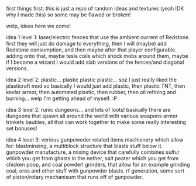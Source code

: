 first things first:
this is just a repo of random ideas and textures (yeah IDK why I made this) so some may be flawed or broken!



welp, ideas here we come!

idea 1 level 1: laser/electric fences that use the ambient current of Redstone.
first they will just do damage to everything, then I will (maybe) add Redstone consumption,
and then maybe after that player configurable.
adding onto that, maybe tesla coils which shock mobs around them,
maybe if I become a wizard I would add slab versions of the fences/and diagonal versions. 

idea 2 level 2: plastic... plastic plastic plastic...
soz I just really liked the plasticraft mod so basically I would just add plastic, then plastic TNT, then kevlar armor,
then automated plastic, then rubber, then oil refining and burning... welp I'm getting ahead of myself. :P


idea 3 level 2: runic dungeons... and lots of loots!
basically there are dungeons that spawn all around the world with various weapons armor trinkets baubles,
all that can work together to make some really interesting set bonuses!


idea 4 level 3: verious gunpoweder related items
machienery which allow for: blastmineing, a multiblock structure that blasts stuff below it.
 gunpowder manufacture, a mixing device that carefully combines sulfur which you get from ghasts in the nether, salt peater which you get from chicken poop, and coal powder! grinders, that allow for an example grinding coal, ores and other stuff with gunpowder blasts. rf generation, some sort of piston/rotary mechanisum that runs off of gunpowder.
